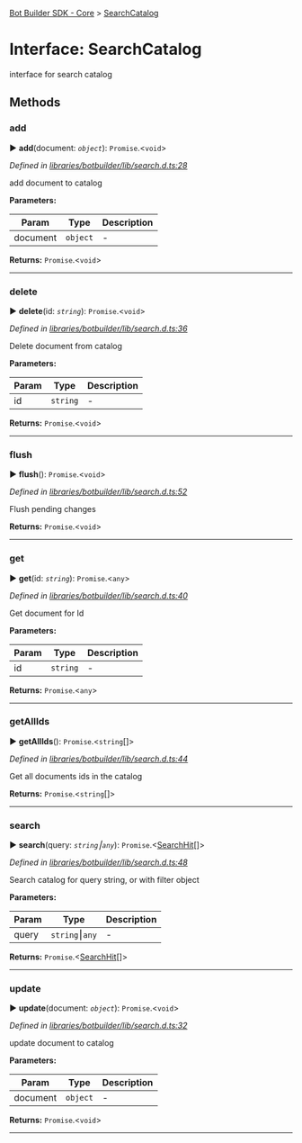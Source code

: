 [Bot Builder SDK - Core](../README.md) > [SearchCatalog](../interfaces/botbuilder.searchcatalog.md)



# Interface: SearchCatalog


interface for search catalog


## Methods
<a id="add"></a>

###  add

► **add**(document: *`object`*): `Promise`.<`void`>



*Defined in [libraries/botbuilder/lib/search.d.ts:28](https://github.com/Microsoft/botbuilder-js/blob/a28edbb/libraries/botbuilder/lib/search.d.ts#L28)*



add document to catalog


**Parameters:**

| Param | Type | Description |
| ------ | ------ | ------ |
| document | `object`   |  - |





**Returns:** `Promise`.<`void`>





___

<a id="delete"></a>

###  delete

► **delete**(id: *`string`*): `Promise`.<`void`>



*Defined in [libraries/botbuilder/lib/search.d.ts:36](https://github.com/Microsoft/botbuilder-js/blob/a28edbb/libraries/botbuilder/lib/search.d.ts#L36)*



Delete document from catalog


**Parameters:**

| Param | Type | Description |
| ------ | ------ | ------ |
| id | `string`   |  - |





**Returns:** `Promise`.<`void`>





___

<a id="flush"></a>

###  flush

► **flush**(): `Promise`.<`void`>



*Defined in [libraries/botbuilder/lib/search.d.ts:52](https://github.com/Microsoft/botbuilder-js/blob/a28edbb/libraries/botbuilder/lib/search.d.ts#L52)*



Flush pending changes




**Returns:** `Promise`.<`void`>





___

<a id="get"></a>

###  get

► **get**(id: *`string`*): `Promise`.<`any`>



*Defined in [libraries/botbuilder/lib/search.d.ts:40](https://github.com/Microsoft/botbuilder-js/blob/a28edbb/libraries/botbuilder/lib/search.d.ts#L40)*



Get document for Id


**Parameters:**

| Param | Type | Description |
| ------ | ------ | ------ |
| id | `string`   |  - |





**Returns:** `Promise`.<`any`>





___

<a id="getallids"></a>

###  getAllIds

► **getAllIds**(): `Promise`.<`string`[]>



*Defined in [libraries/botbuilder/lib/search.d.ts:44](https://github.com/Microsoft/botbuilder-js/blob/a28edbb/libraries/botbuilder/lib/search.d.ts#L44)*



Get all documents ids in the catalog




**Returns:** `Promise`.<`string`[]>





___

<a id="search"></a>

###  search

► **search**(query: *`string`⎮`any`*): `Promise`.<[SearchHit](botbuilder.searchhit.md)[]>



*Defined in [libraries/botbuilder/lib/search.d.ts:48](https://github.com/Microsoft/botbuilder-js/blob/a28edbb/libraries/botbuilder/lib/search.d.ts#L48)*



Search catalog for query string, or with filter object


**Parameters:**

| Param | Type | Description |
| ------ | ------ | ------ |
| query | `string`⎮`any`   |  - |





**Returns:** `Promise`.<[SearchHit](botbuilder.searchhit.md)[]>





___

<a id="update"></a>

###  update

► **update**(document: *`object`*): `Promise`.<`void`>



*Defined in [libraries/botbuilder/lib/search.d.ts:32](https://github.com/Microsoft/botbuilder-js/blob/a28edbb/libraries/botbuilder/lib/search.d.ts#L32)*



update document to catalog


**Parameters:**

| Param | Type | Description |
| ------ | ------ | ------ |
| document | `object`   |  - |





**Returns:** `Promise`.<`void`>





___


